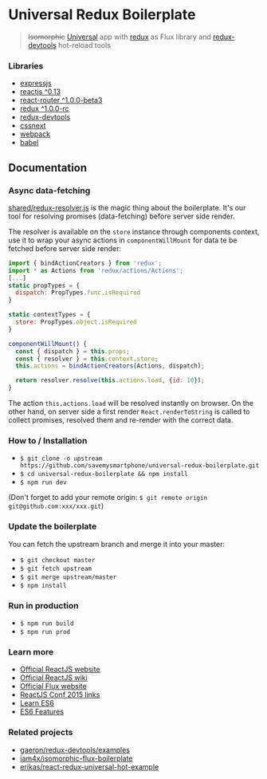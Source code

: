 # Universal Redux Boilerplate

> <s>Isomorphic</s> [Universal](https://medium.com/@mjackson/universal-javascript-4761051b7ae9) app with [redux](https://github.com/gaearon/redux) as Flux library and [redux-devtools](https://github.com/gaearon/redux-devtools) hot-reload tools

### Libraries

* [expressjs](http://expressjs.com/)
* [reactjs ^0.13](https://facebook.github.io/react/)
* [react-router ^1.0.0-beta3](http://rackt.github.io/react-router/tags/v1.0.0-beta3.html)
* [redux ^1.0.0-rc](https://github.com/gaearon/redux)
* [redux-devtools](https://github.com/gaearon/redux-devtools)
* [cssnext](http://cssnext.io/)
* [webpack](webpack.github.io)
* [babel](babeljs.io)

## Documentation

### Async data-fetching

[shared/redux-resolver.js](https://github.com/savemysmartphone/universal-redux-boilerplate/blob/master/shared/redux-resolver.js) is the magic thing about the boilerplate. It's our tool for resolving promises (data-fetching) before server side render.

The resolver is available on the `store` instance through components context, use it to wrap your async actions in `componentWillMount` for data te be fetched before server side render:

```javascript
import { bindActionCreators } from 'redux';
import * as Actions from 'redux/actions/Actions';
[...]
static propTypes = {
  dispatch: PropTypes.func.isRequired
}

static contextTypes = {
  store: PropTypes.object.isRequired
}

componentWillMount() {
  const { dispatch } = this.props;
  const { resolver } = this.context.store;
  this.actions = bindActionCreators(Actions, dispatch);

  return resolver.resolve(this.actions.load, {id: 10});
}
```

The action `this.actions.load` will be resolved instantly on browser. On the other hand, on server side a first render `React.renderToString` is called to collect promises, resolved them and re-render with the correct data.

### How to / Installation

* `$ git clone -o upstream https://github.com/savemysmartphone/universal-redux-boilerplate.git`
* `$ cd universal-redux-boilerplate && npm install`
* `$ npm run dev`

(Don't forget to add your remote origin: `$ git remote origin git@github.com:xxx/xxx.git`)

### Update the boilerplate

You can fetch the upstream branch and merge it into your master:

* `$ git checkout master`
* `$ git fetch upstream`
* `$ git merge upstream/master`
* `$ npm install`

### Run in production

* `$ npm run build`
* `$ npm run prod`

### Learn more

* [Official ReactJS website](http://facebook.github.io/react/)
* [Official ReactJS wiki](https://github.com/facebook/react/wiki)
* [Official Flux website](http://facebook.github.io/flux/)
* [ReactJS Conf 2015 links](https://gist.github.com/yannickcr/148110d3ca658ad96c2b)
* [Learn ES6](https://babeljs.io/docs/learn-es6/)
* [ES6 Features](https://github.com/lukehoban/es6features#readme)

### Related projects

* [gaeron/redux-devtools/examples](https://github.com/gaearon/redux-devtools/blob/master/examples%2Ftodomvc%2FREADME.md)
* [iam4x/isomorphic-flux-boilerplate](https://github.com/iam4x/isomorphic-flux-boilerplate)
* [erikas/react-redux-universal-hot-example](https://github.com/erikras/react-redux-universal-hot-example)
